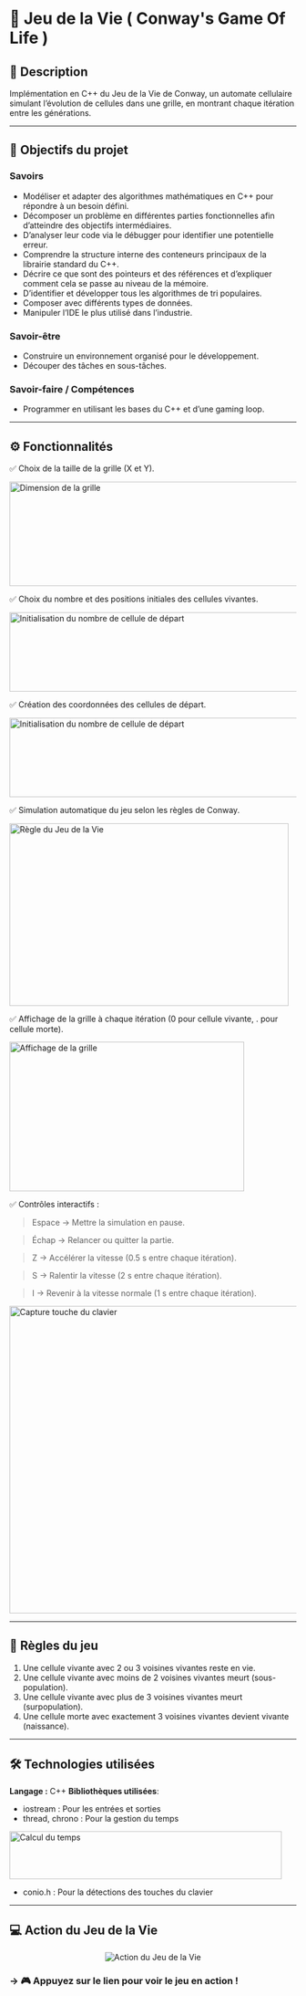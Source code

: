 # 🧬 Jeu de la Vie ( Conway's Game Of Life )

## 📘 Description

Implémentation en C++ du Jeu de la Vie de Conway, un automate cellulaire simulant l’évolution de cellules dans une grille,
en montrant chaque itération entre les générations.

---

## 🎯 Objectifs du projet
### Savoirs
- Modéliser et adapter des algorithmes mathématiques en C++ pour
répondre à un besoin défini.
- Décomposer un problème en différentes parties fonctionnelles afin
d’atteindre des objectifs intermédiaires.
- D’analyser leur code via le débugger pour identifier une potentielle erreur.
- Comprendre la structure interne des conteneurs principaux de la librairie
standard du C++.
- Décrire ce que sont des pointeurs et des références et d’expliquer comment
cela se passe au niveau de la mémoire.
- D’identifier et développer tous les algorithmes de tri populaires.
- Composer avec différents types de données.
- Manipuler l’IDE le plus utilisé dans l’industrie.
### Savoir-être
- Construire un environnement organisé pour le développement.
- Découper des tâches en sous-tâches.
### Savoir-faire / Compétences
- Programmer en utilisant les bases du C++ et d’une gaming loop.
---

## ⚙️ Fonctionnalités
✅ Choix de la taille de la grille (X et Y).

<img width="831" height="183" alt="Dimension de la grille" src="https://github.com/user-attachments/assets/58181418-c4b2-48fa-add8-cfbc8fdb3e95" />

✅ Choix du nombre et des positions initiales des cellules vivantes.

<img width="875" height="139" alt="Initialisation du nombre de cellule de départ" src="https://github.com/user-attachments/assets/1a0a227f-40f6-432c-9a77-41a7fef526cf" />

✅ Création des coordonnées des cellules de départ.

<img width="875" height="139" alt="Initialisation du nombre de cellule de départ" src="https://github.com/user-attachments/assets/6237470a-3efb-4413-9538-5c39bc51f18d" />

✅ Simulation automatique du jeu selon les règles de Conway.

<img width="490" height="320" alt="Règle du Jeu de la Vie" src="https://github.com/user-attachments/assets/ff39fcfe-022a-4ccb-b6d0-9b644dee2279" />

✅ Affichage de la grille à chaque itération (0 pour cellule vivante, . pour cellule morte).

<img width="412" height="262" alt="Affichage de la grille " src="https://github.com/user-attachments/assets/1f2ef891-e881-4d40-bc0d-90e5ba546ea1" />

✅ Contrôles interactifs :

> Espace → Mettre la simulation en pause.

> Échap → Relancer ou quitter la partie.

> Z → Accélérer la vitesse (0.5 s entre chaque itération).

> S → Ralentir la vitesse (2 s entre chaque itération).

> I → Revenir à la vitesse normale (1 s entre chaque itération).

<img width="1022" height="539" alt="Capture touche du clavier" src="https://github.com/user-attachments/assets/df027751-d2cf-49f7-9abd-7da2fc29b49c" />

---

## 🧠 Règles du jeu
1. Une cellule vivante avec 2 ou 3 voisines vivantes reste en vie.
2. Une cellule vivante avec moins de 2 voisines vivantes meurt (sous-population).
3. Une cellule vivante avec plus de 3 voisines vivantes meurt (surpopulation).
4. Une cellule morte avec exactement 3 voisines vivantes devient vivante (naissance).

---

## 🛠️ Technologies utilisées
**Langage :** C++
**Bibliothèques utilisées**:
- iostream : Pour les entrées et sorties
- thread, chrono : Pour la gestion du temps
<img width="478" height="84" alt="Calcul du temps" src="https://github.com/user-attachments/assets/e6362582-e85c-45b2-9a80-4db32039e7e7" />

- conio.h : Pour la détections des touches du clavier
---

## 💻 Action du Jeu de la Vie

<p align="center">
  
  <img src="https://github.com/user-attachments/assets/4213247b-2c7c-4f28-b5a2-abb54b772ceb" alt="Action du Jeu de la Vie" />
  
  ### -> 🎮 Appuyez sur le lien pour voir le jeu en action !


</p>
